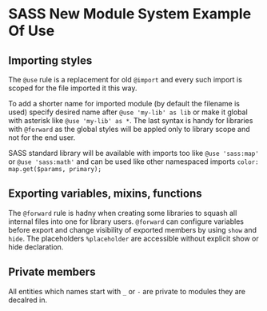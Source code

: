# SASS New Module System Example Of Use

## Importing styles

The `@use` rule is a replacement for old `@import` and every such import is scoped for the file imported it this way. 

To add a shorter name for imported module (by default the filename is used) specify desired name after `@use 'my-lib' as lib` or make it global with asterisk like `@use 'my-lib' as *`. The last syntax is handy for libraries with `@forward` as the global styles will be appled only to library scope and not for the end user.

SASS standard library will be available with imports too like `@use 'sass:map'` or `@use 'sass:math'` and can be used like other namespaced imports `color: map.get($params, primary);`

## Exporting variables, mixins, functions

The `@forward` rule is hadny when creating some libraries to squash all internal files into one for library users. `@forward` can configure variables before export and change visibility of exported members by using `show` and `hide`.
The placeholders `%placeholder` are accessible without explicit show or hide declaration.

## Private members

All entities which names start with `_` or `-` are private to modules they are decalred in.